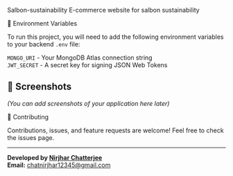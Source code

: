  Salbon-sustainability
E-commerce website for salbon sustainability

 🔐 Environment Variables

To run this project, you will need to add the following environment variables to your backend `.env` file:

`MONGO_URI` - Your MongoDB Atlas connection string  
`JWT_SECRET` - A secret key for signing JSON Web Tokens

## 📸 Screenshots

*(You can add screenshots of your application here later)*
<!-- ![Home Page](/screenshots/home.png) -->
 🤝 Contributing

Contributions, issues, and feature requests are welcome! Feel free to check the issues page.

---

**Developed by [Nirjhar Chatterjee](https://linkedin.com/in/nirjhar-chatterjee)**  
**Email:** chatnirjhar12345@gmail.com
